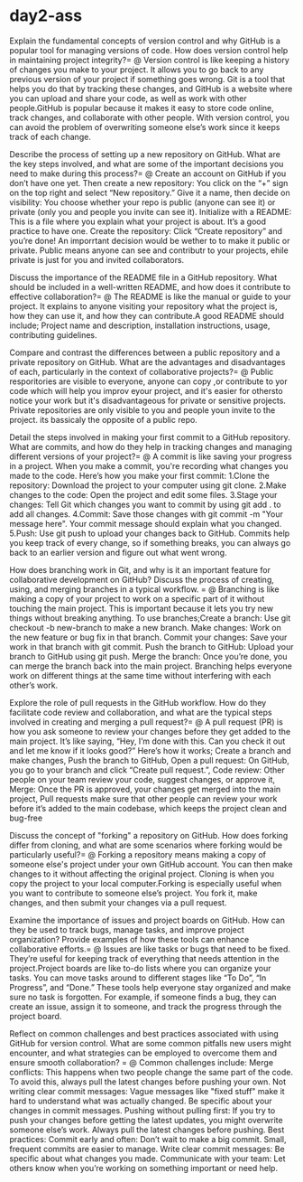 # day2-ass
Explain the fundamental concepts of version control and why GitHub is a popular tool for managing versions of code. How does version control help in maintaining project integrity?= @ Version control is like keeping a history of changes you make to your project. It allows you to go back to any previous version of your project if something goes wrong. Git is a tool that helps you do that by tracking these changes, and GitHub is a website where you can upload and share your code, as well as work with other people.GitHub is popular because it makes it easy to store code online, track changes, and collaborate with other people. With version control, you can avoid the problem of overwriting someone else’s work since it keeps track of each change.

Describe the process of setting up a new repository on GitHub. What are the key steps involved, and what are some of the important decisions you need to make during this process?= @ Create an account on GitHub if you don’t have one yet. Then create a new repository: You click on the “+” sign on the top right and select “New repository.” Give it a name, then decide on visibility: You choose whether your repo is public (anyone can see it) or private (only you and people you invite can see it). Initialize with a README: This is a file where you explain what your project is about. It’s a good practice to have one. Create the repository: Click “Create repository” and you’re done! An imporrtant decision would be wether to to make it public or private. Public means anyone can see and contributr to your projects, ehile private is just for you and invited collaborators.

Discuss the importance of the README file in a GitHub repository. What should be included in a well-written README, and how does it contribute to effective collaboration?= @ The README is like the manual or guide to your project. It explains to anyone visiting your repository what the project is, how they can use it, and how they can contribute.A good README should include; Project name and description, installation instructions, usage, contributing guidelines.

Compare and contrast the differences between a public repository and a private repository on GitHub. What are the advantages and disadvantages of each, particularly in the context of collaborative projects?= @ Public resporitories are visible to everyone, anyone can copy ,or contribute to yor code which will help you improv eyour project, and it's easier for othersto notice your work but it's disadvantageous for private or sensitive projects. Private repositories are only visible to you and people youn invite to the project. its bassicaly the opposite of a public repo.

Detail the steps involved in making your first commit to a GitHub repository. What are commits, and how do they help in tracking changes and managing different versions of your project?= @ A commit is like saving your progress in a project. When you make a commit, you're recording what changes you made to the code. Here’s how you make your first commit:
1.Clone the repository: Download the project to your computer using git clone.
2.Make changes to the code: Open the project and edit some files.
3.Stage your changes: Tell Git which changes you want to commit by using git add . to add all changes.
4.Commit: Save those changes with git commit -m "Your message here". Your commit message should explain what you changed.
5.Push: Use git push to upload your changes back to GitHub.
Commits help you keep track of every change, so if something breaks, you can always go back to an earlier version and figure out what went wrong.

How does branching work in Git, and why is it an important feature for collaborative development on GitHub? Discuss the process of creating, using, and merging branches in a typical workflow. = @ Branching is like making a copy of your project to work on a specific part of it without touching the main project. This is important because it lets you try new things without breaking anything. To use branches;Create a branch: Use git checkout -b new-branch to make a new branch. Make changes: Work on the new feature or bug fix in that branch. Commit your changes: Save your work in that branch with git commit. Push the branch to GitHub: Upload your branch to GitHub using git push. Merge the branch: Once you’re done, you can merge the branch back into the main project. Branching helps everyone work on different things at the same time without interfering with each other’s work.

Explore the role of pull requests in the GitHub workflow. How do they facilitate code review and collaboration, and what are the typical steps involved in creating and merging a pull request?= @ A pull request (PR) is how you ask someone to review your changes before they get added to the main project. It’s like saying, “Hey, I’m done with this. Can you check it out and let me know if it looks good?” Here’s how it works; Create a branch and make changes, Push the branch to GitHub, Open a pull request: On GitHub, you go to your branch and click “Create pull request.”, Code review: Other people on your team review your code, suggest changes, or approve it, Merge: Once the PR is approved, your changes get merged into the main project, Pull requests make sure that other people can review your work before it’s added to the main codebase, which keeps the project clean and bug-free

Discuss the concept of "forking" a repository on GitHub. How does forking differ from cloning, and what are some scenarios where forking would be particularly useful?= @ Forking a repository means making a copy of someone else's project under your own GitHub account. You can then make changes to it without affecting the original project. Cloning is when you copy the project to your local computer.Forking is especially useful when you want to contribute to someone else’s project. You fork it, make changes, and then submit your changes via a pull request.

Examine the importance of issues and project boards on GitHub. How can they be used to track bugs, manage tasks, and improve project organization? Provide examples of how these tools can enhance collaborative efforts.= @ Issues are like tasks or bugs that need to be fixed. They’re useful for keeping track of everything that needs attention in the project.Project boards are like to-do lists where you can organize your tasks. You can move tasks around to different stages like “To Do”, “In Progress”, and “Done.” These tools help everyone stay organized and make sure no task is forgotten. For example, if someone finds a bug, they can create an issue, assign it to someone, and track the progress through the project board.

Reflect on common challenges and best practices associated with using GitHub for version control. What are some common pitfalls new users might encounter, and what strategies can be employed to overcome them and ensure smooth collaboration? =
@ Common challenges include:
    Merge conflicts: This happens when two people change the same part of the code. To avoid this, 
     always pull the latest changes before pushing your own.
    Not writing clear commit messages: Vague messages like "fixed stuff" make it hard to understand 
     what was actually changed. Be specific about your changes in commit messages.
    Pushing without pulling first: If you try to push your changes before getting the latest 
     updates, you might overwrite someone else’s work. Always pull the latest changes before 
     pushing.
  Best practices:
    Commit early and often: Don’t wait to make a big commit. Small, frequent commits are easier to 
     manage.
    Write clear commit messages: Be specific about what changes you made.
    Communicate with your team: Let others know when you’re working on something important or need help.
